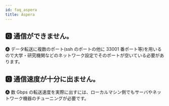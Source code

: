 ```yaml
---
id: faq_aspera
title: Aspera
---
```




## &#x1F180; 通信ができません。

&#x1F150; データ転送に複数のポート(ssh のポートの他に 33001 番ポート等)を用いるので大学・研究機関などのネットワーク設定でそのポートが空いている必要があります。


## &#x1F180; 通信速度が十分に出ません。

&#x1F150; 数 Gbps の転送速度を実際に出すには、ローカルマシン側でもサーバやネットワーク機器のチューニングが必要です。


